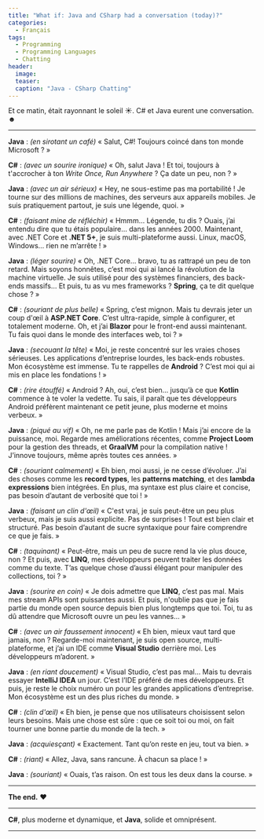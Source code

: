 ```yaml
---
title: "What if: Java and CSharp had a conversation (today)?"
categories:
  - Français
tags:
  - Programming
  - Programming Languages
  - Chatting
header:
  image: 
  teaser: 
  caption: "Java - CSharp Chatting"
---
```


Et ce matin, était rayonnant le soleil ☀. C# et Java eurent une conversation. ☻

---

**Java** : *(en sirotant un café)* « Salut, C#! Toujours coincé dans ton monde Microsoft ? »

**C#** : *(avec un sourire ironique)* « Oh, salut Java ! Et toi, toujours à t'accrocher à ton *Write Once, Run Anywhere* ? Ça date un peu, non ? »

**Java** : *(avec un air sérieux)* « Hey, ne sous-estime pas ma portabilité ! Je tourne sur des millions de machines, des serveurs aux appareils mobiles. Je suis pratiquement partout, je suis une légende, quoi. »

**C#** : *(faisant mine de réfléchir)* « Hmmm… Légende, tu dis ? Ouais, j’ai entendu dire que tu étais populaire… dans les années 2000. Maintenant, avec .NET Core et **.NET 5+**, je suis multi-plateforme aussi. Linux, macOS, Windows… rien ne m’arrête ! »

**Java** : *(léger sourire)* « Oh, .NET Core… bravo, tu as rattrapé un peu de ton retard. Mais soyons honnêtes, c’est moi qui ai lancé la révolution de la machine virtuelle. Je suis utilisé pour des systèmes financiers, des back-ends massifs… Et puis, tu as vu mes frameworks ? **Spring**, ça te dit quelque chose ? »

**C#** : *(souriant de plus belle)* « Spring, c’est mignon. Mais tu devrais jeter un coup d'œil à **ASP.NET Core**. C’est ultra-rapide, simple à configurer, et totalement moderne. Oh, et j’ai **Blazor** pour le front-end aussi maintenant. Tu fais quoi dans le monde des interfaces web, toi ? »

**Java** : *(secouant la tête)* « Moi, je reste concentré sur les vraies choses sérieuses. Les applications d’entreprise lourdes, les back-ends robustes. Mon écosystème est immense. Tu te rappelles de **Android** ? C’est moi qui ai mis en place les fondations ! »

**C#** : *(rire étouffé)* « Android ? Ah, oui, c’est bien… jusqu’à ce que **Kotlin** commence à te voler la vedette. Tu sais, il paraît que tes développeurs Android préfèrent maintenant ce petit jeune, plus moderne et moins verbeux. »

**Java** : *(piqué au vif)* « Oh, ne me parle pas de Kotlin ! Mais j’ai encore de la puissance, moi. Regarde mes améliorations récentes, comme **Project Loom** pour la gestion des threads, et **GraalVM** pour la compilation native ! J’innove toujours, même après toutes ces années. »

**C#** : *(souriant calmement)* « Eh bien, moi aussi, je ne cesse d’évoluer. J’ai des choses comme les **record types**, les **patterns matching**, et des **lambda expressions** bien intégrées. En plus, ma syntaxe est plus claire et concise, pas besoin d’autant de verbosité que toi ! »

**Java** : *(faisant un clin d'œil)* « C'est vrai, je suis peut-être un peu plus verbeux, mais je suis aussi explicite. Pas de surprises ! Tout est bien clair et structuré. Pas besoin d’autant de sucre syntaxique pour faire comprendre ce que je fais. »

**C#** : *(taquinant)* « Peut-être, mais un peu de sucre rend la vie plus douce, non ? Et puis, avec **LINQ**, mes développeurs peuvent traiter les données comme du texte. T’as quelque chose d’aussi élégant pour manipuler des collections, toi ? »

**Java** : *(sourire en coin)* « Je dois admettre que **LINQ**, c’est pas mal. Mais mes stream APIs sont puissantes aussi. Et puis, n'oublie pas que je fais partie du monde open source depuis bien plus longtemps que toi. Toi, tu as dû attendre que Microsoft ouvre un peu les vannes… »

**C#** : *(avec un air faussement innocent)* « Eh bien, mieux vaut tard que jamais, non ? Regarde-moi maintenant, je suis open source, multi-plateforme, et j’ai un IDE comme **Visual Studio** derrière moi. Les développeurs m’adorent. »

**Java** : *(en riant doucement)* « Visual Studio, c’est pas mal… Mais tu devrais essayer **IntelliJ IDEA** un jour. C’est l’IDE préféré de mes développeurs. Et puis, je reste le choix numéro un pour les grandes applications d’entreprise. Mon écosystème est un des plus riches du monde. »

**C#** : *(clin d'œil)* « Eh bien, je pense que nos utilisateurs choisissent selon leurs besoins. Mais une chose est sûre : que ce soit toi ou moi, on fait tourner une bonne partie du monde de la tech. »

**Java** : *(acquiesçant)* « Exactement. Tant qu’on reste en jeu, tout va bien. »

**C#** : *(riant)* « Allez, Java, sans rancune. À chacun sa place ! »

**Java** : *(souriant)* « Ouais, t’as raison. On est tous les deux dans la course. »

---

**The end.** ❤

---

**C#**, plus moderne et dynamique, et **Java**, solide et omniprésent.

---
